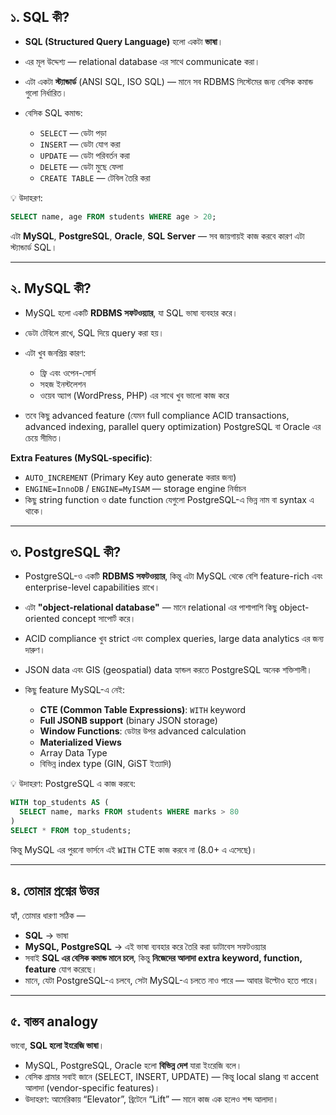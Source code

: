 
## **১. SQL কী?**

* **SQL (Structured Query Language)** হলো একটা **ভাষা**।
* এর মূল উদ্দেশ্য — relational database এর সাথে communicate করা।
* এটা একটা **স্ট্যান্ডার্ড** (ANSI SQL, ISO SQL) — মানে সব RDBMS সিস্টেমের জন্য বেসিক কমান্ড গুলো নির্ধারিত।
* বেসিক SQL কমান্ড:

  * `SELECT` — ডেটা পড়া
  * `INSERT` — ডেটা যোগ করা
  * `UPDATE` — ডেটা পরিবর্তন করা
  * `DELETE` — ডেটা মুছে ফেলা
  * `CREATE TABLE` — টেবিল তৈরি করা

💡 উদাহরণ:

```sql
SELECT name, age FROM students WHERE age > 20;
```

এটা **MySQL**, **PostgreSQL**, **Oracle**, **SQL Server** — সব জায়গায়ই কাজ করবে কারণ এটা স্ট্যান্ডার্ড SQL।

---

## **২. MySQL কী?**

* MySQL হলো একটি **RDBMS সফটওয়্যার**, যা SQL ভাষা ব্যবহার করে।
* ডেটা টেবিলে রাখে, SQL দিয়ে query করা হয়।
* এটা খুব জনপ্রিয় কারণ:

  * ফ্রি এবং ওপেন-সোর্স
  * সহজ ইনস্টলেশন
  * ওয়েব অ্যাপ (WordPress, PHP) এর সাথে খুব ভালো কাজ করে
* তবে কিছু advanced feature (যেমন full compliance ACID transactions, advanced indexing, parallel query optimization) PostgreSQL বা Oracle এর চেয়ে সীমিত।

**Extra Features (MySQL-specific)**:

* `AUTO_INCREMENT` (Primary Key auto generate করার জন্য)
* `ENGINE=InnoDB` / `ENGINE=MyISAM` — storage engine নির্বাচন
* কিছু string function ও date function যেগুলো PostgreSQL-এ ভিন্ন নাম বা syntax এ থাকে।

---

## **৩. PostgreSQL কী?**

* PostgreSQL-ও একটি **RDBMS সফটওয়্যার**, কিন্তু এটা MySQL থেকে বেশি feature-rich এবং enterprise-level capabilities রাখে।
* এটা **"object-relational database"** — মানে relational এর পাশাপাশি কিছু object-oriented concept সাপোর্ট করে।
* ACID compliance খুব strict এবং complex queries, large data analytics এর জন্য দারুণ।
* JSON data এবং GIS (geospatial) data হ্যান্ডল করতে PostgreSQL অনেক শক্তিশালী।
* কিছু feature MySQL-এ নেই:

  * **CTE (Common Table Expressions)**: `WITH` keyword
  * **Full JSONB support** (binary JSON storage)
  * **Window Functions**: ডেটার উপর advanced calculation
  * **Materialized Views**
  * Array Data Type
  * বিভিন্ন index type (GIN, GiST ইত্যাদি)

💡 উদাহরণ:
PostgreSQL এ কাজ করবে:

```sql
WITH top_students AS (
  SELECT name, marks FROM students WHERE marks > 80
)
SELECT * FROM top_students;
```

কিন্তু MySQL এর পুরনো ভার্সনে এই `WITH` CTE কাজ করবে না (8.0+ এ এসেছে)।

---

## **৪. তোমার প্রশ্নের উত্তর**

হ্যাঁ, তোমার ধারণা সঠিক —

* **SQL** → ভাষা
* **MySQL, PostgreSQL** → এই ভাষা ব্যবহার করে তৈরি করা ডাটাবেস সফটওয়্যার
* সবাই **SQL এর বেসিক কমান্ড মানে চলে**, কিন্তু **নিজেদের আলাদা extra keyword, function, feature** যোগ করেছে।
* মানে, যেটা PostgreSQL-এ চলবে, সেটা MySQL-এ চলতে নাও পারে — আবার উল্টোও হতে পারে।

---

## **৫. বাস্তব analogy**

ভাবো, **SQL হলো ইংরেজি ভাষা**।

* MySQL, PostgreSQL, Oracle হলো **বিভিন্ন দেশ** যারা ইংরেজি বলে।
* বেসিক গ্রামার সবাই জানে (SELECT, INSERT, UPDATE) — কিন্তু local slang বা accent আলাদা (vendor-specific features)।
* উদাহরণ: আমেরিকায় “Elevator”, ব্রিটেনে “Lift” — মানে কাজ এক হলেও শব্দ আলাদা।

